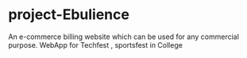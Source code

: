 # project-Ebulience
An e-commerce billing website which can be used for any commercial purpose.
WebApp for Techfest , sportsfest in College
